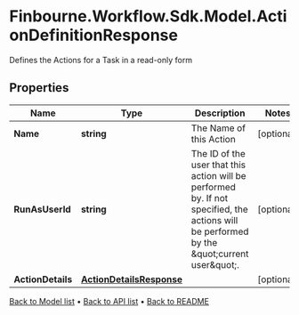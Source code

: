 # Finbourne.Workflow.Sdk.Model.ActionDefinitionResponse
Defines the Actions for a Task in a read-only form

## Properties

Name | Type | Description | Notes
------------ | ------------- | ------------- | -------------
**Name** | **string** | The Name of this Action | [optional] 
**RunAsUserId** | **string** | The ID of the user that this action will be performed by. If not specified, the actions will be performed by the \&quot;current user\&quot;. | [optional] 
**ActionDetails** | [**ActionDetailsResponse**](ActionDetailsResponse.md) |  | [optional] 

[Back to Model list](../README.md#documentation-for-models) &#8226; [Back to API list](../README.md#documentation-for-api-endpoints) &#8226; [Back to README](../README.md)

